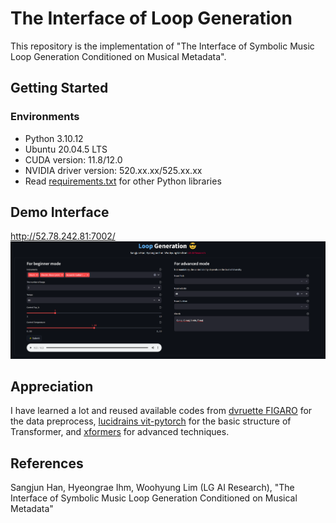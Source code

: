 # The Interface of Loop Generation

This repository is the implementation of "The Interface of Symbolic Music Loop Generation Conditioned on Musical Metadata".


## Getting Started

### Environments

* Python 3.10.12
* Ubuntu 20.04.5 LTS
* CUDA version: 11.8/12.0
* NVIDIA driver version: 520.xx.xx/525.xx.xx
* Read [requirements.txt](/requirements.txt) for other Python libraries


## Demo Interface
http://52.78.242.81:7002/
![demo_sjhan](./images/demo_sjhan.PNG)


## Appreciation
I have learned a lot and reused available codes from [dvruette FIGARO](https://github.com/dvruette/figaro) for the data preprocess, [lucidrains vit-pytorch](https://github.com/lucidrains/vit-pytorch) for the basic structure of Transformer, and [xformers](https://github.com/facebookresearch/xformers) for advanced techniques.


## References
Sangjun Han, Hyeongrae Ihm, Woohyung Lim (LG AI Research), "The Interface of Symbolic Music Loop Generation Conditioned on Musical Metadata"